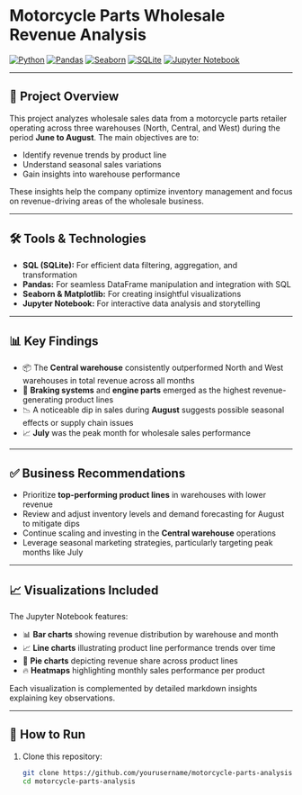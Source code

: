 # Motorcycle Parts Wholesale Revenue Analysis

[![Python](https://img.shields.io/badge/Python-3.11-blue)](https://www.python.org/)
[![Pandas](https://img.shields.io/badge/Pandas-%3E%3D1.0-green)](https://pandas.pydata.org/)
[![Seaborn](https://img.shields.io/badge/Seaborn-%3E%3D0.13-orange)](https://seaborn.pydata.org/)
[![SQLite](https://img.shields.io/badge/SQLite-3.39.0-lightgrey)](https://www.sqlite.org/index.html)
[![Jupyter Notebook](https://img.shields.io/badge/Jupyter-Notebook-orange)](https://jupyter.org/)

---

## 📌 Project Overview

This project analyzes wholesale sales data from a motorcycle parts retailer operating across three warehouses (North, Central, and West) during the period **June to August**. The main objectives are to:

- Identify revenue trends by product line  
- Understand seasonal sales variations  
- Gain insights into warehouse performance  

These insights help the company optimize inventory management and focus on revenue-driving areas of the wholesale business.

---

## 🛠️ Tools & Technologies

- **SQL (SQLite):** For efficient data filtering, aggregation, and transformation  
- **Pandas:** For seamless DataFrame manipulation and integration with SQL  
- **Seaborn & Matplotlib:** For creating insightful visualizations  
- **Jupyter Notebook:** For interactive data analysis and storytelling  

---

## 📊 Key Findings

- 📦 The **Central warehouse** consistently outperformed North and West warehouses in total revenue across all months  
- 🔧 **Braking systems** and **engine parts** emerged as the highest revenue-generating product lines  
- 📉 A noticeable dip in sales during **August** suggests possible seasonal effects or supply chain issues  
- 📈 **July** was the peak month for wholesale sales performance  

---

## ✅ Business Recommendations

- Prioritize **top-performing product lines** in warehouses with lower revenue  
- Review and adjust inventory levels and demand forecasting for August to mitigate dips  
- Continue scaling and investing in the **Central warehouse** operations  
- Leverage seasonal marketing strategies, particularly targeting peak months like July  

---

## 📈 Visualizations Included

The Jupyter Notebook features:

- 📊 **Bar charts** showing revenue distribution by warehouse and month  
- 📈 **Line charts** illustrating product line performance trends over time  
- 🧩 **Pie charts** depicting revenue share across product lines  
- 🔥 **Heatmaps** highlighting monthly sales performance per product  

Each visualization is complemented by detailed markdown insights explaining key observations.

---

## 🚀 How to Run

1. Clone this repository:  
   ```bash
   git clone https://github.com/yourusername/motorcycle-parts-analysis.git
   cd motorcycle-parts-analysis
